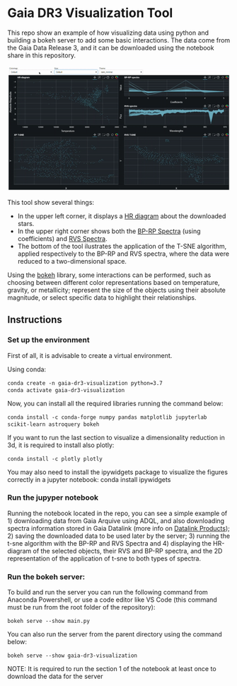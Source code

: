 # Gaia DR3 Visualization Tool
This repo show an example of how visualizing data using python and building a bokeh server to add some basic interactions. The data come from the Gaia Data Release 3, and it can be downloaded using the notebook share in this repository.

![Tool example](https://github.com/raul-santovena/gaia-dr3-visualization/blob/main/gif_example.gif)

This tool show several things:
 - In the upper left corner, it displays a [HR diagram](https://en.wikipedia.org/wiki/Hertzsprung%E2%80%93Russell_diagram) about the downloaded stars.
 - In the upper right corner shows both the [BP-RP Spectra](https://www.cosmos.esa.int/web/gaia/photometric-instrument) (using coefficients) and [RVS Spectra](https://www.cosmos.esa.int/web/gaia/radial-velocity-spectrometer).
 - The bottom of the tool ilustrates the application of the T-SNE algorithm, applied respectively to the BP-RP and RVS spectra, where the data were reduced to a two-dimensional space.
 
Using the [bokeh](https://docs.bokeh.org/en/latest/) library, some interactions can be performed, such as choosing between different color representations based on temperature, gravity, or metallicity; represent the size of the objects using their absolute magnitude, or select specific data to highlight their relationships.


## Instructions
### Set up the environment
First of all, it is advisable to create a virtual environment.

Using conda:

    conda create -n gaia-dr3-visualization python=3.7
    conda activate gaia-dr3-visualization
  
Now, you can install all the required libraries running the command below:

    conda install -c conda-forge numpy pandas matplotlib jupyterlab scikit-learn astroquery bokeh
    
If you want to run the last section to visualize a dimensionality reduction in 3d, it is required to install also plotly:

    conda install -c plotly plotly
    
You may also need to install the ipywidgets package to visualize the figures correctly in a jupyter notebook:
    conda install ipywidgets
    
### Run the jupyper notebook
Running the notebook located in the repo, you can see a simple example of 1) downloading data from Gaia Arquive using ADQL, and also downloading spectra information stored in Gaia Datalink (more info on [Datalink Products](https://www.cosmos.esa.int/web/gaia-users/archive/datalink-products)); 2) saving the downloaded data to be used later by the server; 3) running the t-sne algorithm with the BP-RP and RVS Spectra and 4) displaying the HR-diagram of the selected objects, their RVS and BP-RP spectra, and the 2D representation of the application of t-sne to both types of spectra.

### Run the bokeh server:
To build and run the server you can run the following command from Anaconda Powershell, or use a code editor like VS Code (this command must be run from the root folder of the repository):

    bokeh serve --show main.py 
    
You can also run the server from the parent directory using the command below:

    bokeh serve --show gaia-dr3-visualization
    
NOTE: It is required to run the section 1 of the notebook at least once to download the data for the server
    

